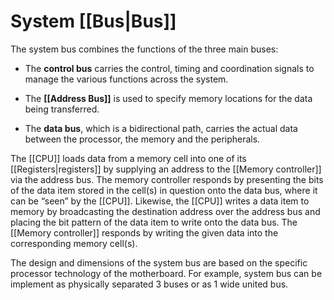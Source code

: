 # System [[Bus|Bus]]

The system bus combines the functions of the three main buses:

-   The **control bus** carries the control, timing and coordination signals to manage the various functions across the system.
  
-   The **[[Address Bus]]** is used to specify memory locations for the data being transferred.
  
-   The **data bus**, which is a bidirectional path, carries the actual data between the processor, the memory and the peripherals.

The [[CPU]] loads data from a memory cell into one of its [[Registers|registers]] by supplying an
address to the [[Memory controller]] via the address bus. The memory controller
responds by presenting the bits of the data item stored in the cell(s) in question
onto the data bus, where it can be “seen” by the [[CPU]]. Likewise, the [[CPU]]
writes a data item to memory by broadcasting the destination address over the
address bus and placing the bit pattern of the data item to write onto the data
bus. The [[Memory controller]] responds by writing the given data into the corresponding memory cell(s). 

The design and dimensions of the system bus are based on the specific processor technology of the motherboard. For example, system bus can be implement as physically separated 3 buses or as 1 wide united bus.
